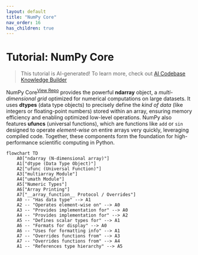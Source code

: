 ```yaml
---
layout: default
title: "NumPy Core"
nav_order: 16
has_children: true
---
```


# Tutorial: NumPy Core

> This tutorial is AI-generated! To learn more, check out [AI Codebase Knowledge Builder](https://github.com/The-Pocket/Tutorial-Codebase-Knowledge)

NumPy Core<sup>[View Repo](https://github.com/numpy/numpy/tree/3b377854e8b1a55f15bda6f1166fe9954828231b/numpy/_core)</sup> provides the powerful **ndarray** object, a *multi-dimensional grid* optimized for numerical computations on large datasets. It uses **dtypes** (data type objects) to precisely define the *kind of data* (like integers or floating-point numbers) stored within an array, ensuring memory efficiency and enabling optimized low-level operations. NumPy also features **ufuncs** (universal functions), which are functions like `add` or `sin` designed to operate *element-wise* on entire arrays very quickly, leveraging compiled code. Together, these components form the foundation for high-performance scientific computing in Python.

```mermaid
flowchart TD
    A0["ndarray (N-dimensional array)"]
    A1["dtype (Data Type Object)"]
    A2["ufunc (Universal Function)"]
    A3["multiarray Module"]
    A4["umath Module"]
    A5["Numeric Types"]
    A6["Array Printing"]
    A7["__array_function__ Protocol / Overrides"]
    A0 -- "Has data type" --> A1
    A2 -- "Operates element-wise on" --> A0
    A3 -- "Provides implementation for" --> A0
    A4 -- "Provides implementation for" --> A2
    A5 -- "Defines scalar types for" --> A1
    A6 -- "Formats for display" --> A0
    A6 -- "Uses for formatting info" --> A1
    A7 -- "Overrides functions from" --> A3
    A7 -- "Overrides functions from" --> A4
    A1 -- "References type hierarchy" --> A5
```